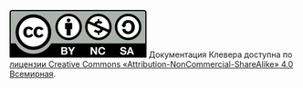 <a rel="license" href="http://creativecommons.org/licenses/by-nc-sa/4.0/"><img src="../assets/cc-by-nc-sa.svg"></a>
Документация Клевера доступна по <a rel="license" href="http://creativecommons.org/licenses/by-nc-sa/4.0/">лицензии Creative Commons «Attribution-NonCommercial-ShareAlike» 4.0 Всемирная</a>.
